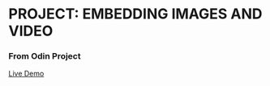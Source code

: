 # PROJECT: EMBEDDING IMAGES AND VIDEO
### From Odin Project

[Live Demo](https://skcode0.github.io/youtube/)